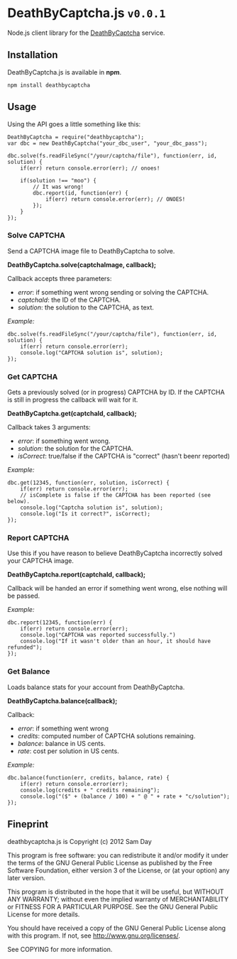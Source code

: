 # DeathByCaptcha.js `v0.0.1`

Node.js client library for the [DeathByCaptcha](http://www.deathbycaptcha.com) service.

## Installation

DeathByCaptcha.js is available in **npm**.

`npm install deathbycaptcha`

## Usage

Using the API goes a little something like this:

	DeathByCaptcha = require("deathbycaptcha");
	var dbc = new DeathByCaptcha("your_dbc_user", "your_dbc_pass");

	dbc.solve(fs.readFileSync("/your/captcha/file"), function(err, id, solution) {
		if(err) return console.error(err); // onoes!

		if(solution !== "moo") {
			// It was wrong!
			dbc.report(id, function(err) {
				if(err) return console.error(err); // ONOES!
			});
		}
	});

### Solve CAPTCHA

Send a CAPTCHA image file to DeathByCaptcha to solve.

**DeathByCaptcha.solve(captchaImage, callback);**

Callback accepts three parameters:

* *error*: if something went wrong sending or solving the CAPTCHA.
* *captchaId*: the ID of the CAPTCHA.
* *solution*: the solution to the CAPTCHA, as text.

*Example:*

	dbc.solve(fs.readFileSync("/your/captcha/file"), function(err, id, solution) {
		if(err) return console.error(err);
		console.log("CAPTCHA solution is", solution);
	});

### Get CAPTCHA

Gets a previously solved (or in progress) CAPTCHA by ID. If the CAPTCHA is still in progress the callback will wait for it.

**DeathByCaptcha.get(captchaId, callback);**

Callback takes 3 arguments:

* *error*: if something went wrong.
* *solution*: the solution for the CAPTCHA.
* *isCorrect*: true/false if the CAPTCHA is "correct" (hasn't beenr reported)

*Example:*

	dbc.get(12345, function(err, solution, isCorrect) {
		if(err) return console.error(err);
		// isComplete is false if the CAPTCHA has been reported (see below).
		console.log("Captcha solution is", solution);
		console.log("Is it correct?", isCorrect);
	});

### Report CAPTCHA

Use this if you have reason to believe DeathByCaptcha incorrectly solved your CAPTCHA image.

**DeathByCaptcha.report(captchaId, callback);**

Callback will be handed an error if something went wrong, else nothing will be passed.

*Example:*

	dbc.report(12345, function(err) {
		if(err) return console.error(err);
		console.log("CAPTCHA was reported successfully.")
		console.log("If it wasn't older than an hour, it should have refunded");
	});

### Get Balance

Loads balance stats for your account from DeathByCaptcha.

**DeathByCaptcha.balance(callback);**

Callback:

* *error*: if something went wrong
* *credits*: computed number of CAPTCHA solutions remaining.
* *balance*: balance in US cents.
* *rate*: cost per solution in US cents.

*Example:*

	dbc.balance(function(err, credits, balance, rate) {
		if(err) return console.error(err);
		console.log(credits + " credits remaining");
		console.log("($" + (balance / 100) + " @ " + rate + "c/solution");
	});

## Fineprint

deathbycaptcha.js is Copyright (c) 2012 Sam Day

This program is free software: you can redistribute it and/or modify
it under the terms of the GNU General Public License as published by
the Free Software Foundation, either version 3 of the License, or
(at your option) any later version.

This program is distributed in the hope that it will be useful,
but WITHOUT ANY WARRANTY; without even the implied warranty of
MERCHANTABILITY or FITNESS FOR A PARTICULAR PURPOSE.  See the
GNU General Public License for more details.

You should have received a copy of the GNU General Public License
along with this program.  If not, see <http://www.gnu.org/licenses/>.

See COPYING for more information.